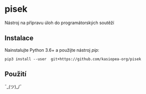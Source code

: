 # pisek

Nástroj na přípravu úloh do programátorských soutěží

## Instalace

Nainstalujte Python 3.6+ a použijte nástroj _pip_:
```
pip3 install --user  git+https://github.com/kasiopea-org/pisek
```

## Použití 

¯\_(ツ)_/¯
